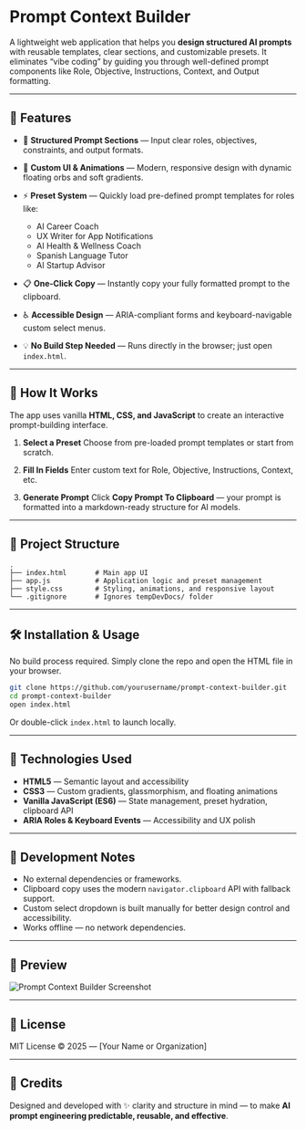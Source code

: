 # Prompt Context Builder

A lightweight web application that helps you **design structured AI prompts** with reusable templates, clear sections, and customizable presets. It eliminates “vibe coding” by guiding you through well-defined prompt components like Role, Objective, Instructions, Context, and Output formatting.

---

## 🚀 Features

* 🧩 **Structured Prompt Sections** — Input clear roles, objectives, constraints, and output formats.
* 🎨 **Custom UI & Animations** — Modern, responsive design with dynamic floating orbs and soft gradients.
* ⚡ **Preset System** — Quickly load pre-defined prompt templates for roles like:

  * AI Career Coach
  * UX Writer for App Notifications
  * AI Health & Wellness Coach
  * Spanish Language Tutor
  * AI Startup Advisor
* 📋 **One-Click Copy** — Instantly copy your fully formatted prompt to the clipboard.
* ♿ **Accessible Design** — ARIA-compliant forms and keyboard-navigable custom select menus.
* 💡 **No Build Step Needed** — Runs directly in the browser; just open `index.html`.

---

## 🧠 How It Works

The app uses vanilla **HTML, CSS, and JavaScript** to create an interactive prompt-building interface.

1. **Select a Preset**
   Choose from pre-loaded prompt templates or start from scratch.

2. **Fill In Fields**
   Enter custom text for Role, Objective, Instructions, Context, etc.

3. **Generate Prompt**
   Click **Copy Prompt To Clipboard** — your prompt is formatted into a markdown-ready structure for AI models.

---

## 📁 Project Structure

```
.
├── index.html       # Main app UI
├── app.js           # Application logic and preset management
├── style.css        # Styling, animations, and responsive layout
└── .gitignore       # Ignores tempDevDocs/ folder
```

---

## 🛠️ Installation & Usage

No build process required.
Simply clone the repo and open the HTML file in your browser.

```bash
git clone https://github.com/yourusername/prompt-context-builder.git
cd prompt-context-builder
open index.html
```

Or double-click `index.html` to launch locally.

---

## 🧩 Technologies Used

* **HTML5** — Semantic layout and accessibility
* **CSS3** — Custom gradients, glassmorphism, and floating animations
* **Vanilla JavaScript (ES6)** — State management, preset hydration, clipboard API
* **ARIA Roles & Keyboard Events** — Accessibility and UX polish

---

## 🥺 Development Notes

* No external dependencies or frameworks.
* Clipboard copy uses the modern `navigator.clipboard` API with fallback support.
* Custom select dropdown is built manually for better design control and accessibility.
* Works offline — no network dependencies.

---

## 🌈 Preview

![Prompt Context Builder Screenshot](https://via.placeholder.com/1200x600?text=Prompt+Context+Builder)

---

## 📜 License

MIT License © 2025 — [Your Name or Organization]

---

## 💬 Credits

Designed and developed with ✨ clarity and structure in mind — to make **AI prompt engineering predictable, reusable, and effective**.
